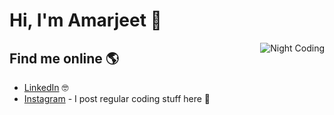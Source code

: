 
# Hi, I'm Amarjeet 👋

<img alt="Night Coding" src="https://user-images.githubusercontent.com/38986305/122662088-fc74ea00-d1ad-11eb-9aa8-f920e2e271d1.gif" align="right"/>

## Find me online 🌎

- <a href="https://www.linkedin.com/in/amarjeet987/">LinkedIn</a> 🤓
- <a href="https://www.instagram.com/codemanship/">Instagram</a>  - I post regular coding stuff here 🤳
<br/><br/><br/><br/><br/><br/>
#

